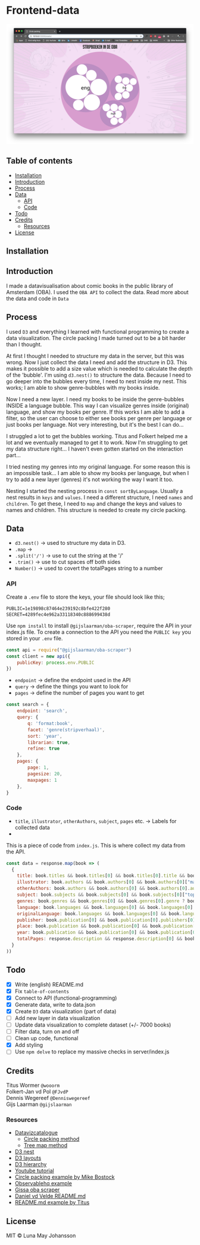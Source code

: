 # Frontend-data

![datavisje](datavizzz.png)

## Table of contents

* [Installation](#installation)
* [Introduction](#introduction)    
* [Process](#process)   
* [Data](#data)    
  * [API](#API)    
  * [Code](#code)   
* [Todo](#todo)
* [Credits](#credits)
  * [Resources](#resources)
* [License](#license)

## Installation



## Introduction

I made a datavisualisation about comic books in the public library of Amsterdam (OBA). I used the `OBA API` to collect the data. Read more about the data and code in `Data`

## Process

I used `D3` and everything I learned with functional programming to create a data visualization. The circle packing I made turned out to be a bit harder than I thought.

At first I thought I needed to structure my data in the server, but this was wrong. Now I just collect the data I need and add the structure in D3. This makes it possible to add a size value which is needed to calculate the depth of the 'bubble'. I'm using `d3.nest()` to structure the data. Because I need to go deeper into the bubbles every time, I need to nest inside my nest. This works; I am able to show genre-bubbles with my books inside.

Now I need a new layer. I need my books to be inside the genre-bubbles INSIDE a language bubble. This way I can visualize genres inside (original) language, and show my books per genre. If this works I am able to add a filter, so the user can choose to either see books per genre per language or just books per language. Not very interesting, but it's the best I can do...

I struggled a lot to get the bubbles working. Titus and Folkert helped me a lot and we eventually managed to get it to work. Now I'm struggling to get my data structure right... I haven't even gotten started on the interaction part...

I tried nesting my genres into my original language. For some reason this is an impossible task... I am able to show my books per language, but when I try to add a new layer (genres) it's not working the way I want it too.

Nesting
I started the nesting process in `const sortByLanguage`. Usually a nest results in `keys` and `values`. I need a different structure, I need `names` and `children`. To get these, I need to `map` and change the keys and values to names and children. This structure is needed to create my circle packing.

## Data

* `d3.nest()` -> used to structure my data in D3.
* `.map` ->
* `.split('/')` -> use to cut the string at the '/'
* `.trim()` -> use to cut spaces off both sides
* `Number()` -> used to covert the totalPages string to a number

### API

Create a `.env` file to store the keys, your file should look like this;

```
PUBLIC=1e19898c87464e239192c8bfe422f280
SECRET=4289fec4e962a33118340c888699438d
```

Use `npm install` to install `@gijslaarman/oba-scraper`, require the API in your index.js file. To create a connection to the API you need the `PUBLIC key` you stored in your `.env` file.

```js
const api = require("@gijslaarman/oba-scraper")
const client = new api({
    publicKey: process.env.PUBLIC
})
```

 * `endpoint` -> define the endpoint used in the API
 * `query` -> define the things you want to look for
 * `pages` -> define the number of pages you want to get

```js
const search = {
    endpoint: 'search',
    query: {
        q: 'format:book',
        facet: 'genre(stripverhaal)',
        sort: 'year',
        librarian: true,
        refine: true
    },
    pages: {
        page: 1,
        pagesize: 20,
        maxpages: 1
    },
}
```

### Code
* `title`, `illustrator`, `otherAuthors`, `subject`, `pages` etc. -> Labels for collected data
*

This is a piece of code from `index.js`. This is where collect my data from the API.
```js
const data = response.map(book => (
  {
    title: book.titles && book.titles[0] && book.titles[0].title && book.titles[0].title[0] ? book.titles[0].title[0]._ : null,
    illustrator: book.authors && book.authors[0] && book.authors[0]["main-author"] && book.authors[0]["main-author"][0] ? book.authors[0]["main-author"][0]._ : null,
    otherAuthors: book.authors && book.authors[0] && book.authors[0].author ? book.authors[0].author.map(author => ({author: author._})) : null,
    subject: book.subjects && book.subjects[0] && book.subjects[0]["topical-subject"] && book.subjects[0]["topical-subject"][0] ? book.subjects[0]["topical-subject"][0]._ : null,
    genres: book.genres && book.genres[0] && book.genres[0].genre ? book.genres[0].genre.map(genre => ({genre: genre._})) : null,
    language: book.languages && book.languages[0] && book.languages[0].language && book.languages[0].language[0] ? book.languages[0].language[0]['_'] : null,
    originalLanguage: book.languages && book.languages[0] && book.languages[0]['original-language'] ? book.languages[0]['original-language'][0]['_'] : null,
    publisher: book.publication[0] && book.publication[0].publishers[0] && book.publication[0].publishers[0].publisher[0] ? book.publication[0].publishers[0].publisher[0]._ : null,
    place: book.publication && book.publication[0] && book.publication[0].publishers && book.publication[0].publishers[0] && book.publication[0].publishers[0].publisher && book.publication[0].publishers[0].publisher[0] ? book.publication[0].publishers[0].publisher[0].$.place : null,
    year: book.publication && book.publication[0] && book.publication[0].year && book.publication[0].year[0]['_'] ? book.publication[0].year[0]['_'] : null,
    totalPages: response.description && response.description[0] && book.description[0]["physical-description"] && book.description[0]["physical-description"][0] ? book.description[0]["physical-description"][0]._ : null
  }
))
```

## Todo

- [x] Write (english) README.md
- [x] Fix `table-of-contents`
- [x] Connect to API (functional-programming)
- [x] Generate data, write to data.json
- [x] Create `D3` data visualization (part of data)
- [ ] Add new layer in data visualization
- [ ] Update data visualization to complete dataset (+/- 7000 books)
- [ ] Filter data, turn on and off
- [ ] Clean up code, functional
- [x] Add styling
- [ ] Use `npm delve` to replace my massive checks in server/index.js

## Credits

Titus Wormer `@wooorm`    
Folkert-Jan vd Pol `@FJvdP`    
Dennis Wegereef `@Denniswegereef`    
Gijs Laarman `@gijslaarman`

### Resources

* [Datavizcatalogue](https://datavizcatalogue.com/)    
  * [Circle packing method](https://datavizcatalogue.com/methods/circle_packing.html)   
  * [Tree map method](https://datavizcatalogue.com/methods/treemap.html)    
* [D3 nest](http://learnjsdata.com/group_data.html)
* [D3 layouts](https://d3indepth.com/layouts/)
* [D3 hierarchy](https://github.com/d3/d3-hierarchy )   
* [Youtube tutorial](https://www.youtube.com/watch?v=Z0PpaI0UlkE)  
* [Circle packing example by Mike Bostock](https://bl.ocks.org/mbostock/7607535)
* [Observablehq  example](https://beta.observablehq.com/@mbostock/d3-circle-packing)   
* [Gissa oba scraper](https://www.npmjs.com/package/@gijslaarman/oba-scraper)   
* [Daniel vd Velde README.md](https://github.com/DanielvandeVelde/functional-programming#cheatsheet)
* [README.md example by Titus](https://github.com/wooorm/dictionary)

## License

MIT © Luna May Johansson
